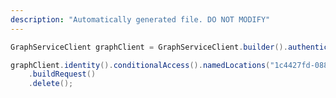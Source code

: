 ```yaml
---
description: "Automatically generated file. DO NOT MODIFY"
---
```

<!-- markdownlint-disable MD041 -->

```java
GraphServiceClient graphClient = GraphServiceClient.builder().authenticationProvider( authProvider ).buildClient();

graphClient.identity().conditionalAccess().namedLocations("1c4427fd-0885-4a3d-8b23-09a899ffa959")
    .buildRequest()
    .delete();
```
